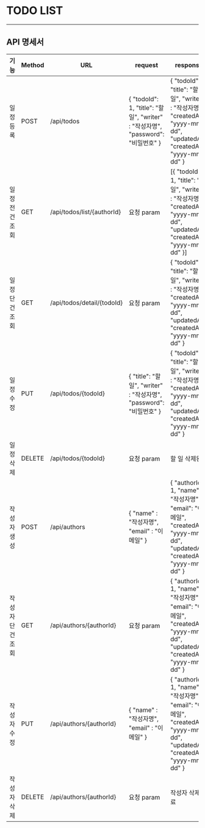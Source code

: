 # TODO LIST
- - -

## API 명세서

| 기능        | Method | URL                        | request                                                               | response                                                                                                               | 상태코드         |
|-----------|--------|----------------------------|-----------------------------------------------------------------------|------------------------------------------------------------------------------------------------------------------------|--------------|
| 일정 등록     | POST   | /api/todos                 | { "todoId": 1, "title": "할일", "writer" : "작성자명", "password": "비밀번호" } | { "todoId": 1, "title": "할일", "writer" : "작성자명", "createdAt": "yyyy-mm-dd", "updatedAt": "createdAt": "yyyy-mm-dd" }   | 201(created) |
| 일정 전건 조회  | GET    | /api/todos/list/{authorId} | 요청 param                                                              | [{ "todoId": 1, "title": "할일", "writer" : "작성자명", "createdAt": "yyyy-mm-dd", "updatedAt": "createdAt": "yyyy-mm-dd" }] | 200(ok)      |
| 일정 단건 조회  | GET    | /api/todos/detail/{todoId} | 요청 param                                                              | { "todoId": 1, "title": "할일", "writer" : "작성자명", "createdAt": "yyyy-mm-dd", "updatedAt": "createdAt": "yyyy-mm-dd" }   | 200(ok)      |
| 일정 수정     | PUT    | /api/todos/{todoId}        | { "title": "할일", "writer" : "작성자명", "password": "비밀번호" }              | { "todoId": 1, "title": "할일", "writer" : "작성자명", "createdAt": "yyyy-mm-dd", "updatedAt": "createdAt": "yyyy-mm-dd" }   | 200(ok)      |
| 일정 삭제     | DELETE | /api/todos/{todoId}        | 요청 param                                                              | 할 일 삭제완료                                                                                                               | 200(ok)      |
| 작성자 생성    | POST   | /api/authors               | { "name" : "작성자명", "email" : "이메일" }                                  | { "authorId": 1, "name": "작성자명", "email": "이메일", "createdAt": "yyyy-mm-dd", "updatedAt": "createdAt": "yyyy-mm-dd" }   | 201(created) |
| 작성자 단건 조회 | GET    | /api/authors/{authorId}    | 요청 param                                                              | { "authorId": 1, "name": "작성자명", "email": "이메일", "createdAt": "yyyy-mm-dd", "updatedAt": "createdAt": "yyyy-mm-dd" }   | 200(ok)      |
| 작성자 수정    | PUT    | /api/authors/{authorId}    | { "name" : "작성자명", "email" : "이메일" }                                  | { "authorId": 1, "name": "작성자명", "email": "이메일", "createdAt": "yyyy-mm-dd", "updatedAt": "createdAt": "yyyy-mm-dd" }   | 200(ok)      |
| 작성자 삭제    | DELETE | /api/authors/{authorId}    | 요청 param                                                              | 작성자 삭제완료                                                                                                               | 200(ok)      |
